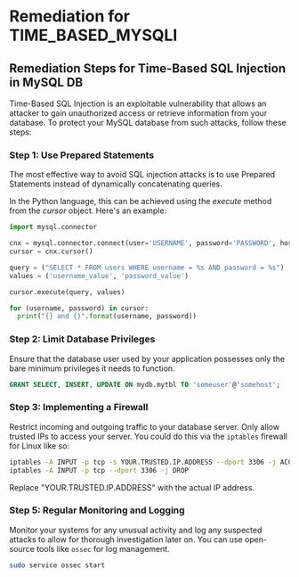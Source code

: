 # Remediation for TIME_BASED_MYSQLI

## Remediation Steps for Time-Based SQL Injection in MySQL DB

Time-Based SQL Injection is an exploitable vulnerability that allows an attacker to gain unauthorized access or retrieve information from your database. To protect your MySQL database from such attacks, follow these steps:

### Step 1: Use Prepared Statements

The most effective way to avoid SQL injection attacks is to use Prepared Statements instead of dynamically concatenating queries.

In the Python language, this can be achieved using the *execute* method from the *cursor* object. Here's an example:

```py
import mysql.connector

cnx = mysql.connector.connect(user='USERNAME', password='PASSWORD', host='127.0.0.1', database='YOURDB')
cursor = cnx.cursor()

query = ("SELECT * FROM users WHERE username = %s AND password = %s")
values = ('username_value', 'password_value')

cursor.execute(query, values)

for (username, password) in cursor:
  print("{} and {}".format(username, password))
```

### Step 2: Limit Database Privileges

Ensure that the database user used by your application possesses only the bare minimum privileges it needs to function.  

```sql
GRANT SELECT, INSERT, UPDATE ON mydb.mytbl TO 'someuser'@'somehost';
```


### Step 3: Implementing a Firewall

Restrict incoming and outgoing traffic to your database server. Only allow trusted IPs to access your server. You could do this via the `iptables` firewall for Linux like so:

```bash
iptables -A INPUT -p tcp -s YOUR.TRUSTED.IP.ADDRESS --dport 3306 -j ACCEPT
iptables -A INPUT -p tcp --dport 3306 -j DROP
```

Replace "YOUR.TRUSTED.IP.ADDRESS" with the actual IP address.

### Step 5: Regular Monitoring and Logging

Monitor your systems for any unusual activity and log any suspected attacks to allow for thorough investigation later on. You can use open-source tools like `ossec` for log management.

```bash
sudo service ossec start
```